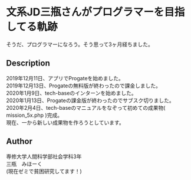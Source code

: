 文系JD三瓶さんがプログラマーを目指してる軌跡
====

そうだ、プログラマーになろう。そう思って3ヶ月経ちました。

## Description

2019年12月11日、アプリでProgateを始めました。<br>
2019年12月13日、Progateの無料版が終わったので課金しました。<br>
2020年1月9日、tech-baseのインターンを始めました。<br>
2020年1月13日、Progateの課金版が終わったのでサブスク切りました。<br>
2020年2月4日、tech-baseのマニュアルをなぞって初めての成果物( mission_5x.php )完成。<br>
現在、一から新しい成果物を作ろうとしています。

## Author

専修大学人間科学部社会学科3年<br>
三瓶　みほーく<br>
(現在ゼミで貧困研究してます！)
